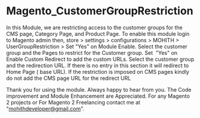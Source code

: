 # Magento_CustomerGroupRestriction

In this Module, we are restricting access to the customer groups for the CMS page, Category Page, and Product Page. To enable this module login to Magento admin then, store > settings > configurations > MOHITH > UserGroupRestriction > Set "Yes" on Module Enable. Select the customer group and the Pages to restrict for the Customer group. Set  "Yes" on Enable Custom Redirect to add the custom URLs. Select the customer group and the redirection URL. If there is no entry in this section it will redirect to Home Page ( base URL). If the restriction is imposed on CMS pages kindly do not add the CMS page URL for the redirect URL

Thank you for using the module. Always happy to hear from you. The Code improvement and Module Enhancement are Appreciated. For any Magento 2 projects or For Magento 2 Freelancing contact me at "mohithdeveloper@gmail.com".

